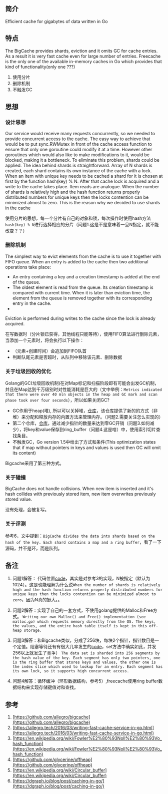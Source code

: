 ## 简介
Efficient cache for gigabytes of data written in Go

## 特点
The BigCache provides shards, eviction and it omits GC for cache entries. As a result it is very fast cache even for large number of entries.
Freecache is the only one of the available in-memory caches in Go which provides that kind of functionality(only one ???)

1. 使用分片
2. 删除机制
3. 不触发GC

## 思想

### 设计思想
Our service would receive many requests concurrently, so we needed to provide concurrent access to the cache. The easy way to achieve that would be to put sync.RWMutex in front of the cache access function to ensure that only one goroutine could modify it at a time. However other goroutines which would also like to make modifications to it, would be blocked, making it a bottleneck. To eliminate this problem, shards could be applied. The idea behind shards is straightforward. Array of N shards is created, each shard contains its own instance of the cache with a lock. When an item with unique key needs to be cached a shard for it is chosen at first by the function hash(key) % N. After that cache lock is acquired and a write to the cache takes place. Item reads are analogue. When the number of shards is relatively high and the hash function returns properly distributed numbers for unique keys then the locks contention can be minimized almost to zero. This is the reason why we decided to use shards in the cache

使用分片的思想，每一个分片有自己的对象和锁，每次操作时使用hash方法` hash(key) % N`进行选择相应的分片（问题1.这是不是意味着一旦N指定，就不能改变？？）

### 删除机制
The simplest way to evict elements from the cache is to use it together with FIFO queue. When an entry is added to the cache then two additional operations take place:

- An entry containing a key and a creation timestamp is added at the end of the queue.
- The oldest element is read from the queue. Its creation timestamp is compared with current time. When it is later than eviction time, the element from the queue is removed together with its corresponding entry in the cache.
- 
Eviction is performed during writes to the cache since the lock is already acquired.

在写数据时（分片锁已获得，其他线程只能等待），使用FIFO算法进行删除元素，当添加一个元素时，将会执行以下操作：
- （元素+创建时间）会追加到FIFO队首
- 判断队尾元素是否超时，从队列中移除该元素、删除数据

### 关于垃圾回收的优化
Golang的GC(垃圾回收机制)在对Map标记和扫描阶段即有可能会出发GC机制，并且在Map达到千万级别时对性能消耗是巨大的（文中举例：`Metrics indicated that there were over 40 mln objects in the heap and GC mark and scan phase took over four seconds`），所以如果关闭GC?

- GC作用于heap(堆), 所以可以关掉堆，[仓库](https://godoc.org/github.com/glycerine/offheap)，该仓库提供了新的的方式（非堆）来分配和释放内存的内置方法来管理内存。（问题2.需要关注怎么实现的）
- 第二个仓库，[仓库](https://github.com/coocood/freecache)，通过减少指针的数量来达到零GC开销（问题3.如何减少），将key和value保存到ring_buffer（问题4.这是啥）中，使用索引切片查找条目。
- 不触发GC，Go version 1.5中给出了方式和条件(This optimization states that if map without pointers in keys and values is used then GC will omit its content)

Bigcache采用了第三种方式。

### 关于碰撞
BigCache does not handle collisions. When new item is inserted and it's hash collides with previously stored item, new item overwrites previously stored value.

没有处理，会被复写。

### 关于评测
参考6，文中提到：`BigCache divides the data into shards based on the hash of the key. Each shard contains a map and a ring buffer`，看了一下源码，并不是环，而是队列。

## 备注
1. 问题1解答：
代码位置[code](https://github.com/allegro/bigcache/blob/master/fnv.go)，其实是对参考3的实现，N被指定（默认为1024）。这是也能理解为什么说`When the number of shards is relatively high and the hash function returns properly distributed numbers for unique keys then the locks contention can be minimized almost to zero`，因为N真的挺大。。

2. 问题2解答：实现了自己的一套方式，不使用golang提供的Malloc和Free方式。
`Writing our own Malloc() and Free() implementation (see malloc.go) which requests memory directly from the OS. The keys, the values, and the entire hash table itself is kept in this off-heap storage.`

3. 问题3解答：和Bigcache类似，分成了256块，每块2个指针，指针数目是一个定值。阻塞等待还有有很大几率发生的[code](https://github.com/coocood/freecache/blob/master/cache.go)，set方法中确实如此，并发256以上就发生了竞争）
`The data set is sharded into 256 segments by the hash value of the key. Each segment has only two pointers, one is the ring buffer that stores keys and values, the other one is the index slice which used to lookup for an entry. Each segment has its own lock, so it supports high concurrent access.`

4. 问题4解答：循环缓冲（环形数据结构，参考5）,freecache使用ring buffer数据结构来实现存储键值对和查找。

## 参考
1. [https://github.com/allegro/bigcache](https://github.com/allegro/bigcache)
2. [https://allegro.tech/2016/03/writing-fast-cache-service-in-go.html](https://allegro.tech/2016/03/writing-fast-cache-service-in-go.html)
3. [https://en.wikipedia.org/wiki/Fowler%E2%80%93Noll%E2%80%93Vo_hash_function](https://en.wikipedia.org/wiki/Fowler%E2%80%93Noll%E2%80%93Vo_hash_function)
4. [https://github.com/glycerine/offheap](https://github.com/glycerine/offheap)
5. [https://en.wikipedia.org/wiki/Circular_buffer](https://en.wikipedia.org/wiki/Circular_buffer)
6. [https://dgraph.io/blog/post/caching-in-go/](https://dgraph.io/blog/post/caching-in-go/)